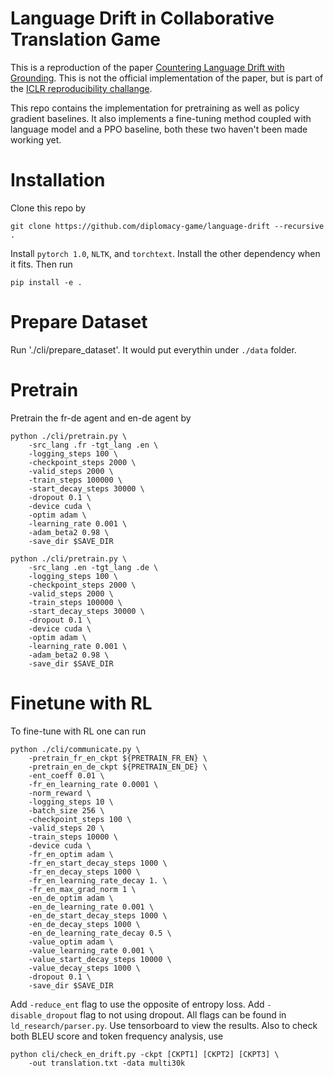 # Language Drift in Collaborative Translation Game
This is a reproduction of the paper [Countering Language Drift with Grounding](https://openreview.net/forum?id=BkMn9jAcYQ). This is not the
official implementation of the paper, but is part of the [ICLR reproducibility challange](https://reproducibility-challenge.github.io/iclr_2019/).

This repo contains the implementation for pretraining as well as policy gradient baselines. It also implements a fine-tuning method coupled with
language model and a PPO baseline, both these two haven't been made working yet.

# Installation
Clone this repo by
```
git clone https://github.com/diplomacy-game/language-drift --recursive .
```
Install `pytorch 1.0`, `NLTK`, and `torchtext`. Install the other dependency when it fits. Then run
```
pip install -e .
```

# Prepare Dataset
Run './cli/prepare_dataset'. It would put everythin under `./data` folder.

# Pretrain
Pretrain the fr-de agent and en-de agent by
```
python ./cli/pretrain.py \
	-src_lang .fr -tgt_lang .en \
	-logging_steps 100 \
	-checkpoint_steps 2000 \
	-valid_steps 2000 \
	-train_steps 100000 \
	-start_decay_steps 30000 \
	-dropout 0.1 \
	-device cuda \
	-optim adam \
	-learning_rate 0.001 \
	-adam_beta2 0.98 \
	-save_dir $SAVE_DIR
```
```
python ./cli/pretrain.py \
	-src_lang .en -tgt_lang .de \
	-logging_steps 100 \
	-checkpoint_steps 2000 \
	-valid_steps 2000 \
	-train_steps 100000 \
	-start_decay_steps 30000 \
	-dropout 0.1 \
	-device cuda \
	-optim adam \
	-learning_rate 0.001 \
	-adam_beta2 0.98 \
	-save_dir $SAVE_DIR
```

# Finetune with RL
To fine-tune with RL one can run
```
python ./cli/communicate.py \
	-pretrain_fr_en_ckpt ${PRETRAIN_FR_EN} \
	-pretrain_en_de_ckpt ${PRETRAIN_EN_DE} \
	-ent_coeff 0.01 \
	-fr_en_learning_rate 0.0001 \
	-norm_reward \
	-logging_steps 10 \
	-batch_size 256 \
	-checkpoint_steps 100 \
	-valid_steps 20 \
	-train_steps 10000 \
	-device cuda \
	-fr_en_optim adam \
	-fr_en_start_decay_steps 1000 \
	-fr_en_decay_steps 1000 \
	-fr_en_learning_rate_decay 1. \
	-fr_en_max_grad_norm 1 \
	-en_de_optim adam \
	-en_de_learning_rate 0.001 \
	-en_de_start_decay_steps 1000 \
	-en_de_decay_steps 1000 \
	-en_de_learning_rate_decay 0.5 \
	-value_optim adam \
	-value_learning_rate 0.001 \
	-value_start_decay_steps 10000 \
	-value_decay_steps 1000 \
	-dropout 0.1 \
	-save_dir $SAVE_DIR
```
Add `-reduce_ent` flag to use the opposite of entropy loss. Add `-disable_dropout` flag to not using dropout.
All flags can be found in `ld_research/parser.py`. Use tensorboard to view the results. Also to check both BLEU score and token frequency analysis, use
```
python cli/check_en_drift.py -ckpt [CKPT1] [CKPT2] [CKPT3] \
    -out translation.txt -data multi30k
```